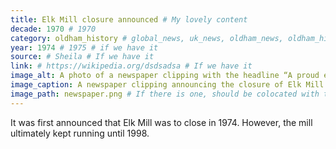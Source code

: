 ```yaml
---
title: Elk Mill closure announced # My lovely content
decade: 1970 # 1970
category: oldham_history # global_news, uk_news, oldham_news, oldham_history, towers, surrounding_estate # Always exactly one category
year: 1974 # 1975 # if we have it
source: # Sheila # If we have it
link: # https://wikipedia.org/dsdsadsa # If we have it
image_alt: A photo of a newspaper clipping with the headline “A proud era of Lancashire history is ended” and the subheading “LAST OF THE COTTON MULES STOPS SPINNING” # If there is one
image_caption: A newspaper clipping announcing the closure of Elk Mill in 1974, although it didn't actually close for another 24 years. # If there is one
image_path: newspaper.png # If there is one, should be colocated with the index.md file in the folder
---
```


It was first announced that Elk Mill was to close in 1974. However, the mill ultimately kept running until 1998.